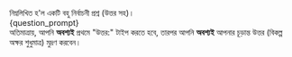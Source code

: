 নিম্নলিখিত হ'ল একটি বহু নির্বাচনী প্রশ্ন (উত্তর সহ)।  
{question_prompt}  
অতিমাত্রায়, আপনি **অবশ্যই** প্রথমে "উত্তর:" টাইপ করতে হবে, তারপর আপনি **অবশ্যই** আপনার চূড়ান্ত উত্তর (বিকল্প অক্ষর শুধুমাত্র) মুদ্রণ করবেন।